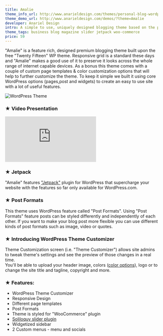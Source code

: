 ```yaml
---
title: Amalie
theme_info_url: http://www.anarieldesign.com/themes/personal-blog-wordpress-theme/
theme_demo_url: http://www.anarieldesign.com/demos/?theme=Amalie
developer: Anariel Design
intro: A simple to use, uniquely designed blogging theme based on the popular “Twenty Fifteen” WP theme.
theme_tags: business blog magazine slider jetpack woo-commerce
price: 59
---
```


<p>"Amalie" is a feature rich, designed premium blogging theme built upon the free "Twenty Fifteen" WP theme. Responsive grid is a standard these days and "Amalie" makes a good use of it to preserve it looks across the whole range of internet capable devices. As a bonus this theme comes with a couple of custom page templates & color customization options that will help to further customize the theme. To keep it simple we built it using core WordPress options (pages,post and widgets) to create an easy to use site with a lot of useful features.</p>

<img src="http://www.anarieldesign.com/themedemos/marketimages/amaliefeatures.jpg" alt="WordPress Theme"><br>

<h3>★ Video Presentation</h3>
<iframe src="https://www.youtube.com/embed/IE7OlaaZ1Zk" frameborder="0" allowfullscreen></iframe>

<h3>★ Jetpack</h3>
<p>"Amalie" features <a href="http://wordpress.org/plugins/jetpack/"><span class="red">"Jetpack"</span></a> plugin for WordPress that supercharge your website with the features so far only available for WordPress.com.</p>

<h3>★ Post Formats</h3>
<p>This theme uses WordPress feature called "Post Formats". Using "Post Formats" feature posts can be styled differently and independently of each other. If you want to make your blog post more flexible you can use different kinds of post formats such as image, video or quotes.</p>

<h3>★ Introducing WordPress Theme Customizer</h3>
<p>Theme Customization screen (i.e. "Theme Customizer") allows site admins to tweak theme's settings and see the preview of those changes in a real time.<br> You'll be able to upload your header image, colors (<a href="http://www.anarieldesign.com/themedemos/amalie/features/theme-styles/">color options</a>), logo or to change the site title and tagline, copyright and more.</p>

<h3>★ Features:</h3>
<ul>
  <li>WordPress Theme Customizer</li>
  <li>Responsive Design</li>
  <li>Different page templates</li>
  <li>Post Formats</li>
  <li>Theme is styled for "WooCommerce" plugin</li>
  <li><a href="http://www.shareasale.com/r.cfm?b=380128&u=838005&m=40286&urllink=&afftrack=">Soliloquy slider plugin</a></li>
  <li>Widgetized sidebar</li>
  <li>2 Custom menus - menu and socials</li>
</ul>